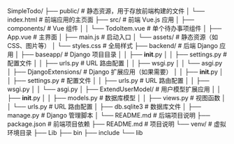 SimpleTodo/
├── public/               # 静态资源，用于存放前端构建的文件
│   └── index.html        # 前端应用的主页面
├── src/                  # 前端 Vue.js 应用
│   ├── components/       # Vue 组件
│   │   └── TodoItem.vue  # 单个待办事项组件
│   ├── App.vue           # 主界面
│   ├── main.js           # 启动入口
│   └── assets/           # 静态资源（如CSS、图片等）
│       └── styles.css    # 全局样式
├── backend/              # 后端 Django 应用
│   ├── baseapp/          # Django 项目目录
│   │   ├── __init__.py
│   │   ├── settings.py   # 配置文件
│   │   ├── urls.py       # URL 路由配置
│   │   ├── wsgi.py
│   │   └── asgi.py
│   ├── DjangoExtensions/ # Django 扩展应用（如果需要）
│   │   ├── __init__.py
│   │   ├── settings.py   # 配置文件
│   │   ├── urls.py       # URL 路由配置
│   │   ├── wsgi.py
│   │   └── asgi.py
│   ├── ExtendUserModel/  # 用户模型扩展应用
│   │   ├── __init__.py
│   │   ├── models.py     # 数据库模型
│   │   ├── views.py      # 视图函数
│   │   └── urls.py       # URL 路由配置
│   ├── db.sqlite3        # 数据库文件
│   ├── manage.py         # Django 管理脚本
│   └── README.md         # 后端项目说明
├── package.json          # 前端项目依赖
├── README.md             # 项目说明
└── venv/                 # 虚拟环境目录
    ├── Lib
    ├── bin
    ├── include
    └── lib